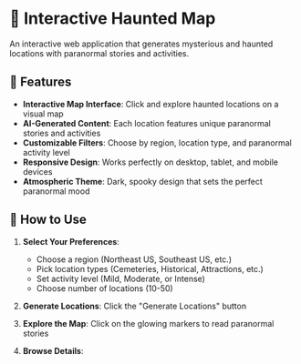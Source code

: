 # 👻 Interactive Haunted Map

An interactive web application that generates mysterious and haunted locations with paranormal stories and activities.

## 🌟 Features

- **Interactive Map Interface**: Click and explore haunted locations on a visual map
- **AI-Generated Content**: Each location features unique paranormal stories and activities
- **Customizable Filters**: Choose by region, location type, and paranormal activity level
- **Responsive Design**: Works perfectly on desktop, tablet, and mobile devices
- **Atmospheric Theme**: Dark, spooky design that sets the perfect paranormal mood

## 🎯 How to Use

1. **Select Your Preferences**:
   - Choose a region (Northeast US, Southeast US, etc.)
   - Pick location types (Cemeteries, Historical, Attractions, etc.)
   - Set activity level (Mild, Moderate, or Intense)
   - Choose number of locations (10-50)

2. **Generate Locations**: Click the "Generate Locations" button

3. **Explore the Map**: Click on the glowing markers to read paranormal stories

4. **Browse Details**:
